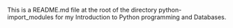 This is a README.md file at the root of the directory python-import_modules for my Introduction to Python programming and Databases.

